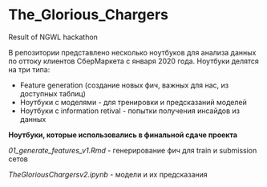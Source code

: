 # The_Glorious_Chargers
Result of NGWL hackathon

В репозитории представлено несколько ноутбуков для анализа данных по оттоку клиентов СберМаркета с января 2020 года.
Ноутбуки делятся на три типа:
*  Feature generation (создание новых фич, важных для нас, из доступных таблиц)
*  Ноутбуки с моделями - для тренировки и предсказаний моделей
* Ноутбуки с information retival - попытки получения инсайдов из данных

**Ноутбуки, которые использовались в финальной сдаче проекта**


*01_generate_features_v1.Rmd* - генерирование фич для train и submission сетов

*TheGloriousChargersv2.ipynb* - модели и их предсказания

